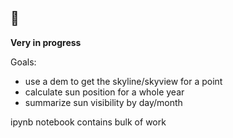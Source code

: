 ## :sunrise_over_mountains: 
__Very in progress__

Goals:
- use a dem to get the skyline/skyview for a point
- calculate sun position for a whole year
- summarize sun visibility by day/month

ipynb notebook contains bulk of work
